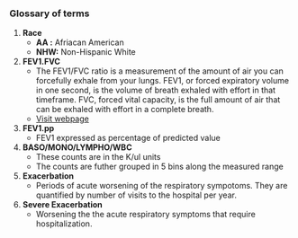 ### Glossary of terms 
1. **Race** 
    * **AA :** Afriacan American
    * **NHW:** Non-Hispanic White
2. **FEV1.FVC**
    * The FEV1/FVC ratio is a measurement of the amount of air you can forcefully exhale from your lungs. FEV1, or forced expiratory volume in one second, is the volume of breath exhaled with effort in that timeframe. FVC, forced vital capacity, is the full amount of air that can be exhaled with effort in a complete breath.
    * [Visit webpage](https://www.verywellhealth.com/fev1fvc-ratio-of-fev1-to-fvc-spirometry-914783#:~:text=The%20FEV1%2FFVC%20ratio%20is,effort%20in%20a%20complete%20breath.)
3. **FEV1.pp**
    * FEV1 expressed as percentage of predicted value
4. **BASO/MONO/LYMPHO/WBC**
    * These counts are in the K/ul units
    * The counts are futher grouped in 5 bins along the measured range
5. **Exacerbation**
    *   Periods of acute worsening of the respiratory sympotoms. They are quantified by number of visits to the hospital per year. 
6. **Severe Exacerbation**
    * Worsening the the acute respiratory symptoms that require hospitalization.    

